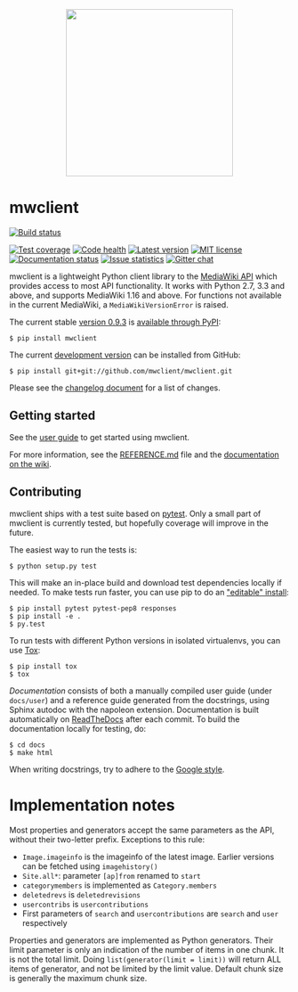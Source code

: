 <div align="center"><img src="docs/source/logo.svg" width="300"/></div>

# mwclient

[![Build status][build-status-img]](https://travis-ci.org/mwclient/mwclient)


[![Test coverage][test-coverage-img]](https://coveralls.io/r/mwclient/mwclient)
[![Code health][code-health-img]](https://landscape.io/github/mwclient/mwclient/master)
[![Latest version][latest-version-img]](https://pypi.python.org/pypi/mwclient)
[![MIT license][mit-license-img]](http://opensource.org/licenses/MIT)
[![Documentation status][documentation-status-img]](http://mwclient.readthedocs.io/en/latest/)
[![Issue statistics][issue-statistics-img]](http://isitmaintained.com/project/tldr-pages/tldr)
[![Gitter chat][gitter-chat-img]](https://gitter.im/mwclient/mwclient)


[build-status-img]: https://img.shields.io/travis/mwclient/mwclient.svg
[test-coverage-img]: https://img.shields.io/coveralls/mwclient/mwclient.svg
[code-health-img]: https://landscape.io/github/mwclient/mwclient/master/landscape.svg?style=flat
[latest-version-img]: https://img.shields.io/pypi/v/mwclient.svg
[mit-license-img]: https://img.shields.io/github/license/mwclient/mwclient.svg
[documentation-status-img]: https://readthedocs.org/projects/mwclient/badge/?version=master
[issue-statistics-img]: http://isitmaintained.com/badge/resolution/tldr-pages/tldr.svg
[gitter-chat-img]: https://img.shields.io/gitter/room/mwclient/mwclient.svg

mwclient is a lightweight Python client library to the
[MediaWiki API](https://mediawiki.org/wiki/API)
which provides access to most API functionality.
It works with Python 2.7, 3.3 and above,
and supports MediaWiki 1.16 and above.
For functions not available in the current MediaWiki,
a `MediaWikiVersionError` is raised.

The current stable
[version 0.9.3](https://github.com/mwclient/mwclient/archive/v0.9.3.zip)
is [available through PyPI](https://pypi.python.org/pypi/mwclient):

```
$ pip install mwclient
```

The current [development version](https://github.com/mwclient/mwclient)
can be installed from GitHub:

```
$ pip install git+git://github.com/mwclient/mwclient.git
```

Please see the [changelog
document](https://github.com/mwclient/mwclient/blob/master/CHANGELOG.md)
for a list of changes.

## Getting started

See the
[user guide](http://mwclient.readthedocs.io/en/latest/user/index.html)
to get started using mwclient.

For more information, see the
[REFERENCE.md](https://github.com/mwclient/mwclient/blob/master/REFERENCE.md) file
and the [documentation on the wiki](https://github.com/mwclient/mwclient/wiki).

## Contributing

mwclient ships with a test suite based on [pytest](https://pytest.org).
Only a small part of mwclient is currently tested,
but hopefully coverage will improve in the future.

The easiest way to run the tests is:

```
$ python setup.py test
```

This will make an in-place build
and download test dependencies locally if needed.
To make tests run faster, you can use pip to do an
["editable" install](https://pip.readthedocs.org/en/latest/reference/pip_install.html#editable-installs):

```
$ pip install pytest pytest-pep8 responses
$ pip install -e .
$ py.test
```

To run tests with different Python versions in isolated virtualenvs,
you can use [Tox](https://testrun.org/tox/latest/):

```
$ pip install tox
$ tox
```

*Documentation* consists of both a manually compiled user guide
(under `docs/user`) and a reference guide generated from the docstrings,
using Sphinx autodoc with the napoleon extension.
Documentation is built automatically on [ReadTheDocs](https://mwclient.readthedocs.io/)
after each commit.
To build the documentation locally for testing, do:

```
$ cd docs
$ make html
```

When writing docstrings, try to adhere to the
[Google style](https://sphinxcontrib-napoleon.readthedocs.io/en/latest/example_google.html).

# Implementation notes

Most properties and generators accept the same parameters as the API,
without their two-letter prefix. Exceptions to this rule:

- `Image.imageinfo` is the imageinfo of the latest image.
   Earlier versions can be fetched using `imagehistory()`
- `Site.all*`: parameter `[ap]from` renamed to `start`
- `categorymembers` is implemented as `Category.members`
- `deletedrevs` is `deletedrevisions`
- `usercontribs` is `usercontributions`
- First parameters of `search` and `usercontributions`
  are `search` and `user` respectively

Properties and generators are implemented as Python generators.
Their limit parameter is only an indication
of the number of items in one chunk.
It is not the total limit.
Doing `list(generator(limit = limit))` will return ALL items of generator,
and not be limited by the limit value.
Default chunk size is generally the maximum chunk size.
